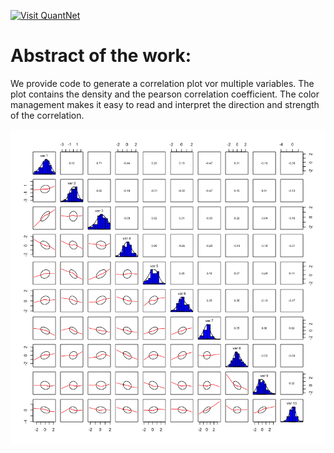 [<img src="https://github.com/QuantLet/Styleguide-and-FAQ/blob/master/pictures/banner.png" width="880" alt="Visit QuantNet">](http://quantlet.de/index.php?p=info)

# Abstract of the work:
We provide code to generate a correlation plot vor multiple variables. 
The plot contains the density and the pearson correlation coefficient. 
The color management makes it easy to read and interpret the direction and strength of the correlation.




![Picture1](Correlation_example.png)
